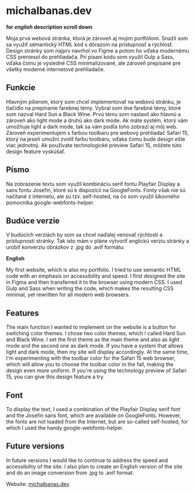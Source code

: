 # michalbanas.dev

**for _english_ description scroll down**

Moja prvá webová stránka, ktorá je zároveň aj mojim portfóliom. Snažil som sa využiť sémantický HTML kód s dôrazom na prístupnosť a rýchlosť. Design stránky som najprv navrhol vo Figme a potom ho vďaka modernému CSS preniesol do prehliadača. Pri písaní kódu som využil Gulp a Sass, vďaka čomu je výsledné CSS minimalizované, ale zároveň prepísané pre všetky moderné internetové prehliadače. 

## Funkcie

Hlavným pilierom, ktorý som chcel implementovať na webovú stránku, je tlačídlo na prepínanie farebnej témy. Vybral som dve farebné témy, ktoré som nazval Hard Sun a Black Wine. Prvú tému som nastavil ako hlavnú a zároveň ako light mode a druhú ako dark mode. Ak máte systém, ktorý vám umožňuje light a dark mode, tak sa vám podľa toho zobrazí aj môj web. Zároveň experimentujem s farbou toolbaru pre webový prehliadač Safari 15, ktorý na jeseň umožní zvoliť farbu toolbaru, vďaka čomu bude design ešte viac jednotný. Ak používate technologické preview Safari 15, môžete túto design feature vyskúšať. 

## Písmo

Na zobrazenie textu som využil kombináciu serif fontu Playfair Display a sans fontu Josefin, ktoré sú k dispozícii na GoogleFonts. Fonty však nie sú načítané z internetu, ale sú tzv. self-hosted, na čo som využil šikovného pomocníka google-webfonts-helper. 

## Budúce verzie

V budúcich verziách by som sa chcel naďalej venovať rýchlosti a prístupnosti stránky. Tak isto mám v pláne vytvoriť anglickú verziu stránky a urobiť konverziu obrázkov z .jpg do .avif formátu. 

**English**

My first website, which is also my portfolio. I tried to use semantic HTML code with an emphasis on accessibility and speed. I first designed the site in Figma and then transferred it to the browser using modern CSS. I used Gulp and Sass when writing the code, which makes the resulting CSS minimal, yet rewritten for all modern web browsers. 

## Features

The main function I wanted to implement on the website is a button for switching color themes. I chose two color themes, which I called Hard Sun and Black Wine. I set the first theme as the main theme and also as light mode and the second one as dark mode. If you have a system that allows light and dark mode, then my site will display accordingly. At the same time, I'm experimenting with the toolbar color for the Safari 15 web browser, which will allow you to choose the toolbar color in the fall, making the design even more uniform. If you're using the technology preview of Safari 15, you can give this design feature a try. 

## Font

To display the text, I used a combination of the Playfair Display serif font and the Josefin sans font, which are available on GoogleFonts. However, the fonts are not loaded from the Internet, but are so-called self-hosted, for which I used the handy google-webfonts-helper. 

## Future versions

In future versions I would like to continue to address the speed and accessibility of the site. I also plan to create an English version of the site and do an image conversion from .jpg to .avif format. 

Website: [michalbanas.dev](https://www.michalbanas.dev)




